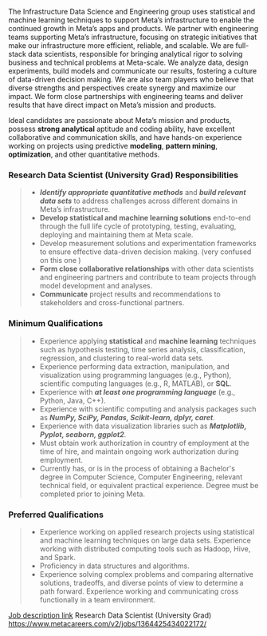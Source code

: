 The Infrastructure Data Science and Engineering group uses statistical and machine learning techniques to support Meta’s infrastructure to enable the continued growth in Meta’s apps and products. We partner with engineering teams supporting Meta’s infrastructure, focusing on strategic initiatives that make our infrastructure more efficient, reliable, and scalable. We are full-stack data scientists, responsible for bringing analytical rigor to solving business and technical problems at Meta-scale. We analyze data, design experiments, build models and communicate our results, fostering a culture of data-driven decision making. We are also team players who believe that diverse strengths and perspectives create synergy and maximize our impact. We form close partnerships with engineering teams and deliver results that have direct impact on Meta’s mission and products.
 
Ideal candidates are passionate about Meta’s mission and products, possess **strong analytical** aptitude and coding ability, have excellent collaborative and communication skills, and have hands-on experience working on projects using predictive **modeling**, **pattern mining**, **optimization**, and other quantitative methods.

### Research Data Scientist (University Grad) Responsibilities
> - ***Identify appropriate quantitative methods*** and ***build relevant data sets*** to address challenges across different domains in Meta’s infrastructure.
> - **Develop statistical and machine learning solutions** end-to-end through the full life cycle of prototyping, testing, evaluating, deploying and maintaining them at Meta scale.
> - Develop measurement solutions and experimentation frameworks to ensure effective data-driven decision making. (very confused on this one )
> - **Form close collaborative relationships** with other data scientists and engineering partners and contribute to team projects through model development and analyses.
> - **Communicate** project results and recommendations to stakeholders and cross-functional partners.
### Minimum Qualifications
> - Experience applying **statistical** and **machine learning** techniques such as hypothesis testing, time series analysis, classification, regression, and clustering to real-world data sets.
> - Experience performing data extraction, manipulation, and visualization using programming languages (e.g., Python), scientific computing languages (e.g., R, MATLAB), or **SQL**.
> - Experience with ***at least one programming language*** (e.g., Python, Java, C++).
> - Experience with scientific computing and analysis packages such as ***NumPy, SciPy, Pandas, Scikit-learn, dplyr, caret***.
> - Experience with data visualization libraries such as ***Matplotlib, Pyplot, seaborn, ggplot2***.
> - Must obtain work authorization in country of employment at the time of hire, and maintain ongoing work authorization during employment.
> - Currently has, or is in the process of obtaining a Bachelor's degree in Computer Science, Computer Engineering, relevant technical field, or equivalent practical experience. Degree must be completed prior to joining Meta.

### Preferred Qualifications
> - Experience working on applied research projects using statistical and machine learning techniques on large data sets.
Experience working with distributed computing tools such as Hadoop, Hive, and Spark.
> - Proficiency in data structures and algorithms.
> - Experience solving complex problems and comparing alternative solutions, tradeoffs, and diverse points of view to determine a path forward.
Experience working and communicating cross functionally in a team environment.

[Job description link](https://www.metacareers.com/v2/jobs/515345600032474/)
Research Data Scientist (University Grad)
https://www.metacareers.com/v2/jobs/1364425434022172/